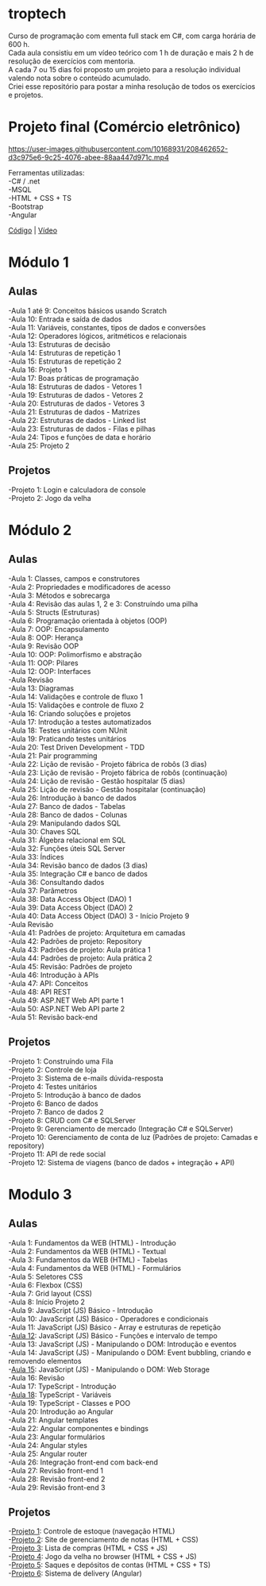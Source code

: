 # troptech
Curso de programação com ementa full stack em C#, com carga horária de 600 h.  
Cada aula consistiu em um vídeo teórico com 1 h de duração e mais 2 h de resolução de exercícios com mentoria.  
A cada 7 ou 15 dias foi proposto um projeto para a resolução individual valendo nota sobre o conteúdo acumulado.  
Criei esse repositório para postar a minha resolução de todos os exercícios e projetos.  
  
# Projeto final (Comércio eletrônico)  
https://user-images.githubusercontent.com/10168931/208462652-d3c975e6-9c25-4076-abee-88aa447d971c.mp4
  
Ferramentas utilizadas:  
-C# / .net  
-MSQL  
-HTML + CSS + TS  
-Bootstrap  
-Angular  
  
[Código](https://github.com/lauterjung/troptech/tree/main/Projeto_Final/TropPizza) | [Vídeo](https://lauterjung.github.io/troppizza/troppizza.mp4)  
  
# Módulo 1
## Aulas
-Aula 1 até 9: Conceitos básicos usando Scratch  
-Aula 10: Entrada e saída de dados  
-Aula 11: Variáveis, constantes, tipos de dados e conversões  
-Aula 12: Operadores lógicos, aritméticos e relacionais  
-Aula 13: Estruturas de decisão  
-Aula 14: Estruturas de repetição 1  
-Aula 15: Estruturas de repetição 2  
-Aula 16: Projeto 1  
-Aula 17: Boas práticas de programação  
-Aula 18: Estruturas de dados - Vetores 1  
-Aula 19: Estruturas de dados - Vetores 2  
-Aula 20: Estruturas de dados - Vetores 3  
-Aula 21: Estruturas de dados - Matrizes  
-Aula 22: Estruturas de dados - Linked list  
-Aula 23: Estruturas de dados - Filas e pilhas  
-Aula 24: Tipos e funções de data e horário  
-Aula 25: Projeto 2  

## Projetos
-Projeto 1: Login e calculadora de console  
-Projeto 2: Jogo da velha  

# Módulo 2
## Aulas
-Aula 1: Classes, campos e construtores  
-Aula 2: Propriedades e modificadores de acesso  
-Aula 3: Métodos e sobrecarga  
-Aula 4: Revisão das aulas 1, 2 e 3: Construíndo uma pilha  
-Aula 5: Structs (Estruturas)  
-Aula 6: Programação orientada à objetos (OOP)  
-Aula 7: OOP: Encapsulamento  
-Aula 8: OOP: Herança  
-Aula 9: Revisão OOP  
-Aula 10: OOP: Polimorfismo e abstração  
-Aula 11: OOP: Pilares  
-Aula 12: OOP: Interfaces  
-Aula Revisão  
-Aula 13: Diagramas  
-Aula 14: Validações e controle de fluxo 1   
-Aula 15: Validações e controle de fluxo 2  
-Aula 16: Criando soluções e projetos  
-Aula 17: Introdução a testes automatizados  
-Aula 18: Testes unitários com NUnit  
-Aula 19: Praticando testes unitários  
-Aula 20: Test Driven Development - TDD  
-Aula 21: Pair programming  
-Aula 22: Lição de revisão - Projeto fábrica de robôs (3 dias)  
-Aula 23: Lição de revisão - Projeto fábrica de robôs (continuação)  
-Aula 24: Lição de revisão - Gestão hospitalar (5 dias)  
-Aula 25: Lição de revisão - Gestão hospitalar (continuação)  
-Aula 26: Introdução à banco de dados  
-Aula 27: Banco de dados - Tabelas  
-Aula 28: Banco de dados - Colunas  
-Aula 29: Manipulando dados SQL  
-Aula 30: Chaves SQL  
-Aula 31: Álgebra relacional em SQL  
-Aula 32: Funções úteis SQL Server  
-Aula 33: Índices  
-Aula 34: Revisão banco de dados (3 dias)  
-Aula 35: Integração C# e banco de dados  
-Aula 36: Consultando dados  
-Aula 37: Parâmetros  
-Aula 38: Data Access Object (DAO) 1  
-Aula 39: Data Access Object (DAO) 2  
-Aula 40: Data Access Object (DAO) 3 - Início Projeto 9   
-Aula Revisão  
-Aula 41: Padrões de projeto: Arquitetura em camadas  
-Aula 42: Padrões de projeto: Repository  
-Aula 43: Padrões de projeto: Aula prática 1  
-Aula 44: Padrões de projeto: Aula prática 2  
-Aula 45: Revisão: Padrões de projeto  
-Aula 46: Introdução à APIs  
-Aula 47: API: Conceitos  
-Aula 48: API REST  
-Aula 49: ASP.NET Web API parte 1  
-Aula 50: ASP.NET Web API parte 2  
-Aula 51: Revisão back-end  
  
## Projetos
-Projeto 1: Construíndo uma Fila  
-Projeto 2: Controle de loja  
-Projeto 3: Sistema de e-mails dúvida-resposta  
-Projeto 4: Testes unitários  
-Projeto 5: Introdução à banco de dados  
-Projeto 6: Banco de dados  
-Projeto 7: Banco de dados 2  
-Projeto 8: CRUD com C# e SQLServer    
-Projeto 9: Gerenciamento de mercado (Integração C# e SQLServer)  
-Projeto 10: Gerenciamento de conta de luz (Padrões de projeto: Camadas e repository)  
-Projeto 11: API de rede social  
-Projeto 12: Sistema de viagens (banco de dados + integração + API)  

# Modulo 3
## Aulas
-Aula 1: Fundamentos da WEB (HTML) - Introdução  
-Aula 2: Fundamentos da WEB (HTML) - Textual  
-Aula 3: Fundamentos da WEB (HTML) - Tabelas  
-Aula 4: Fundamentos da WEB (HTML) - Formulários  
-Aula 5: Seletores CSS  
-Aula 6: Flexbox (CSS)  
-Aula 7: Grid layout (CSS)  
-Aula 8: Início Projeto 2  
-Aula 9: JavaScript (JS) Básico - Introdução  
-Aula 10: JavaScript (JS) Básico - Operadores e condicionais  
-Aula 11: JavaScript (JS) Básico - Array e estruturas de repetição  
-[Aula 12](https://lauterjung.github.io/chronometer): JavaScript (JS) Básico - Funções e intervalo de tempo  
-Aula 13: JavaScript (JS) - Manipulando o DOM: Introdução e eventos  
-Aula 14: JavaScript (JS) - Manipulando o DOM: Event bubbling, criando e removendo elementos  
-[Aula 15](https://lauterjung.github.io/local-storage-registration): JavaScript (JS) - Manipulando o DOM: Web Storage  
-Aula 16: Revisão  
-Aula 17: TypeScript - Introdução  
-[Aula 18](https://lauterjung.github.io/list-registration): TypeScript - Variáveis  
-Aula 19: TypeScript - Classes e POO  
-Aula 20: Introdução ao Angular  
-Aula 21: Angular templates  
-Aula 22: Angular componentes e bindings  
-Aula 23: Angular formulários  
-Aula 24: Angular styles  
-Aula 25: Angular router  
-Aula 26: Integração front-end com back-end  
-Aula 27: Revisão front-end 1  
-Aula 28: Revisão front-end 2  
-Aula 29: Revisão front-end 3  
  
## Projetos
-[Projeto 1](https://lauterjung.github.io/html-navigation/): Controle de estoque (navegação HTML)  
-[Projeto 2](https://lauterjung.github.io/grade-table/): Site de gerenciamento de notas (HTML + CSS)  
-[Projeto 3](https://lauterjung.github.io/shopping-list/): Lista de compras (HTML + CSS + JS)   
-[Projeto 4](https://lauterjung.github.io/tic-tac-toe/): Jogo da velha no browser (HTML + CSS + JS)  
-[Projeto 5](https://lauterjung.github.io/bank-accounts/): Saques e depósitos de contas (HTML + CSS + TS)  
-[Projeto 6](https://lauterjung.github.io/status-delivery/): Sistema de delivery (Angular)  
